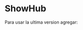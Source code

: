 # ShowHub

Para usar la ultima version agregar:
<script src="https://cdn.jsdelivr.net/gh/galomilo/ShowHub@latest/banner/banner.build.js"></script>
